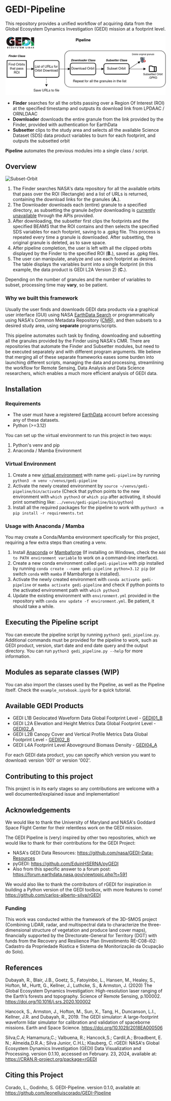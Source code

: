 # GEDI-Pipeline

This repository provides a unified workflow of acquiring data from the Global Ecosystem Dynamics Investigation (GEDI) mission at a footprint level.

<img src="https://github.com/leonelluiscorado/GEDI-Pipeline/blob/main/pipeline/docs/img/gedi-pipeline2.png" alt="GEDI Pipeline"/>

- **Finder** searches for all the orbits passing over a Region Of Interest (ROI) at the specified timestamp and outputs its download link from LPDAAC / ORNLDAAC
- **Downloader** downloads the entire granule from the link provided by the Finder, provided with authentication for EarthData
- **Subsetter** clips to the study area and selects all the available Science Dataset (SDS) data product variables to burn for each footprint, and outputs the subsetted orbit

**Pipeline** automates the previous modules into a single class / script.

## Overview

<img src="https://github.com/leonelluiscorado/GEDI-Pipeline/blob/main/pipeline/docs/img/footprintoverview.png" alt="Subset-Orbit"/>

1. The Finder searches NASA's data repository for all the available orbits that pass over the ROI (Rectangle) and a list of URLs is returned, containing the download links for the granules (**A.**).
2. The Downloader downloads each (entire) granule to a specified directory, as subsetting the granule _before_ downloading is [currently unavailable](https://forum.earthdata.nasa.gov/viewtopic.php?t=2775) through the APIs provided.
3. After downloading, the subsetter first clips the footprints and the specified BEAMS that the ROI contains and then selects the specified SDS variables for each footprint, saving to a .gpkg file. This process is repeated every time a granule is downloaded. After subsetting, the original granule is deleted, as to save space.
4. After pipeline completion, the user is left with all the clipped orbits displayed by the Finder to the specified ROI (**B.**), saved as .gpkg files.
5. The user can manipulate, analyze and use each footprint as desired. The table displays the variables burnt into a single footprint (in this example, the data product is GEDI L2A Version 2) (**C.**).

Depending on the number of granules and the number of variables to subset, processing time may **vary**, so be patient.

### Why we built this framework

Usually the user finds and downloads GEDI data products via a graphical user interface (GUI) using NASA [EarthData Search](https://search.earthdata.nasa.gov) or programmatically using NASA's Common Metadata Repository ([CMR](https://cmr.earthdata.nasa.gov/search/site/docs/search/api.html)), and then subsets to a desired study area, using **separate** programs/scripts.

This pipeline automates such task by finding, downloading and subsetting all the granules provided by the Finder using NASA's CMR. There are repositories that automate the Finder and Subsetter modules, but need to be executed separately and with different program arguments. We believe that merging all of these separate frameworks eases some burden into launching different scripts, managing the data and processing, streamlining the workflow for Remote Sensing, Data Analysis and Data Science 
researchers, which enables a much more efficient analysis of GEDI data.

## Installation

### Requirements
-  The user must have a registered [EarthData](https://www.earthdata.nasa.gov/eosdis/science-system-description/eosdis-components/earthdata-login) account before accessing any of these datasets.
-  Python (>=3.12)

You can set up the virtual environment to run this project in two ways:
1. Python's venv and pip
2. Anaconda / Mamba Environment

### Virtual Environment

1. Create a new [virtual environment](https://packaging.python.org/en/latest/guides/installing-using-pip-and-virtual-environments/) with name `gedi-pipeline` by running `python3 -m venv ~/venvs/gedi-pipeline`
2. Activate the newly created environment by `source ~/venvs/gedi-pipeline/bin/activate` (Check that python points to the new environment with `which python3` or `which pip` after activating, it should print something like: `../venvs/gedi-pipeline/bin/python`)
3. Install all the required packages for the pipeline to work with `python3 -m pip install -r requirements.txt`

### Usage with Anaconda / Mamba

You may create a Conda/Mamba environment specifically for this project, requiring a few extra steps than creating a venv.
1. Install [Anaconda](https://docs.anaconda.com/free/anaconda/install/) or [Mambaforge](https://github.com/conda-forge/miniforge#mambaforge) (If installing on Windows, check the `Add to PATH environment variable` to work on a command-line interface).
2. Create a new conda environment called `gedi-pipeline` with pip installed by running `conda create --name gedi-pipeline python=3.12 pip` (or switch `conda` with `mamba` if Mambaforge is installed).
3. Activate the newly created environment with `conda activate gedi-pipeline` or `mamba activate gedi-pipeline` and check if python points to the activated environment path with `which python3`
4. Update the existing environment with `environment.yml` provided in the repository with `conda env update -f environment.yml`. Be patient, it should take a while.

## Executing the Pipeline script

You can execute the pipeline script by running `python3 gedi_pipeline.py`. Additional commands must be provided for the pipeline to work, such as GEDI product, version, start date and end date query and the output directory. You can run `python3 gedi_pipeline.py --help` for more information.

## Modules as separate classes (WIP)

You can also import the classes used by the Pipeline, as well as the Pipeline itself. Check the `example_notebook.ipynb` for a quick tutorial.

## Available GEDI Products

- GEDI L1B Geolocated Waveform Data Global Footprint Level - [GEDI01_B](https://lpdaac.usgs.gov/products/gedi01_bv001/)
- GEDI L2A Elevation and Height Metrics Data Global Footprint Level - [GEDI02_A](https://lpdaac.usgs.gov/products/gedi02_av002/)
- GEDI L2B Canopy Cover and Vertical Profile Metrics Data Global Footprint Level - [GEDI02_B](https://lpdaac.usgs.gov/products/gedi02_bv002/)
- GEDI L4A Footprint Level Aboveground Biomass Density - [GEDI04_A](https://daac.ornl.gov/GEDI/guides/GEDI_L4A_AGB_Density_V2_1.html)

For each GEDI data product, you can specify which version you want to download: version '001' or version '002'.

## Contributing to this project

This project is in its early stages so any contributions are welcome with a well documented/explained issue and implementation!

## Acknowledgements

We would like to thank the University of Maryland and NASA's Goddard Space Flight Center for their relentless work on the GEDI mission.

The GEDI Pipeline is (very) inspired by other two repositories, which we would like to thank for their contributions for the GEDI Project:
- NASA's GEDI Data Resources: https://github.com/nasa/GEDI-Data-Resources
- pyGEDI: https://github.com/EduinHSERNA/pyGEDI
- Also from this specific answer to a forum post: https://forum.earthdata.nasa.gov/viewtopic.php?t=591

We would also like to thank the contributors of rGEDI for inspiration in building a Python version of the GEDI toolbox, with more features to come!
https://github.com/carlos-alberto-silva/rGEDI

### Funding

This work was conducted within the framework of the 3D-SMOS project (Combining LiDAR, radar, and multispectral data to characterize the three-dimensional structure of vegetation and produce land cover maps), financially supported by the Directorate-General for Territory (DGT) with funds from the Recovery and Resilience Plan (Investimento RE-C08-i02: Cadastro da Propriedade Rústica e Sistema de Monitorização da Ocupação do Solo).

## References

Dubayah, R., Blair, J.B., Goetz, S., Fatoyinbo, L., Hansen, M., Healey, S., Hofton, M., Hurtt, G., Kellner, J., Luthcke, S., & Armston, J. (2020) The Global Ecosystem Dynamics Investigation: High-resolution laser ranging of the Earth’s forests and topography. Science of Remote Sensing, p.100002. https://doi.org/10.1016/j.srs.2020.100002

Hancock, S., Armston, J., Hofton, M., Sun, X., Tang, H., Duncanson, L.I., Kellner, J.R. and Dubayah, R., 2019. The GEDI simulator: A large-footprint waveform lidar simulator for calibration and validation of spaceborne missions. Earth and Space Science. https://doi.org/10.1029/2018EA000506

Silva,C.A; Hamamura,C.; Valbuena, R.; Hancock,S.; Cardil,A.; Broadbent, E. N.; Almeida,D.R.A.; Silva Junior, C.H.L; Klauberg, C. rGEDI: NASA's Global Ecosystem Dynamics Investigation (GEDI) Data Visualization and Processing. version 0.1.10, accessed on February. 23, 2024, available at: https://CRAN.R-project.org/package=rGEDI

## Citing this Project

Corado, L., Godinho, S. GEDI-Pipeline. version 0.1.0, available at: https://github.com/leonelluiscorado/GEDI-Pipeline
